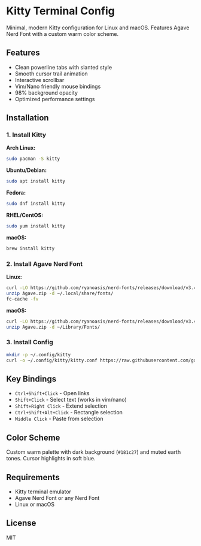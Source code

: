 # Kitty Terminal Config

Minimal, modern Kitty configuration for Linux and macOS. Features Agave Nerd Font with a custom warm color scheme.

## Features

- Clean powerline tabs with slanted style
- Smooth cursor trail animation
- Interactive scrollbar
- Vim/Nano friendly mouse bindings
- 98% background opacity
- Optimized performance settings

## Installation

### 1. Install Kitty

**Arch Linux:**
```bash
sudo pacman -S kitty
```

**Ubuntu/Debian:**
```bash
sudo apt install kitty
```

**Fedora:**
```bash
sudo dnf install kitty
```

**RHEL/CentOS:**
```bash
sudo yum install kitty
```

**macOS:**
```bash
brew install kitty
```

### 2. Install Agave Nerd Font

**Linux:**
```bash
curl -LO https://github.com/ryanoasis/nerd-fonts/releases/download/v3.4.0/Agave.zip
unzip Agave.zip -d ~/.local/share/fonts/
fc-cache -fv
```

**macOS:**
```bash
curl -LO https://github.com/ryanoasis/nerd-fonts/releases/download/v3.4.0/Agave.zip
unzip Agave.zip -d ~/Library/Fonts/
```

### 3. Install Config

```bash
mkdir -p ~/.config/kitty
curl -o ~/.config/kitty/kitty.conf https://raw.githubusercontent.com/gauravgughanedev/kitty/main/kitty.conf
```

## Key Bindings

- `Ctrl+Shift+Click` - Open links
- `Shift+Click` - Select text (works in vim/nano)
- `Shift+Right Click` - Extend selection
- `Ctrl+Shift+Alt+Click` - Rectangle selection
- `Middle Click` - Paste from selection

## Color Scheme

Custom warm palette with dark background (`#181c27`) and muted earth tones. Cursor highlights in soft blue.

## Requirements

- Kitty terminal emulator
- Agave Nerd Font or any Nerd Font
- Linux or macOS

## License

MIT
